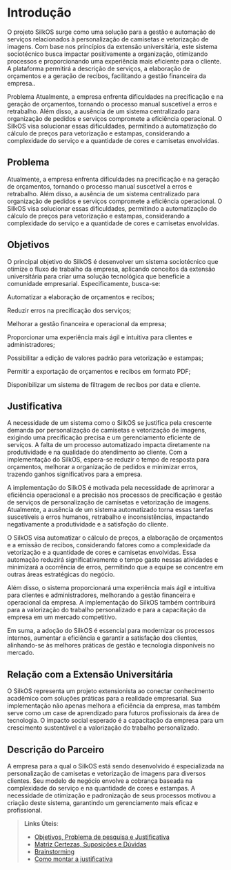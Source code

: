# Introdução

O projeto SilkOS surge como uma solução para a gestão e automação de serviços relacionados à personalização de camisetas e vetorização de imagens. Com base nos princípios da extensão universitária, este sistema sociotécnico busca impactar positivamente a organização, otimizando processos e proporcionando uma experiência mais eficiente para o cliente. A plataforma permitirá a descrição de serviços, a elaboração de orçamentos e a geração de recibos, facilitando a gestão financeira da empresa..

Problema
Atualmente, a empresa enfrenta dificuldades na precificação e na geração de orçamentos, tornando o processo manual suscetível a erros e retrabalho. Além disso, a ausência de um sistema centralizado para organização de pedidos e serviços compromete a eficiência operacional. O SilkOS visa solucionar essas dificuldades, permitindo a automatização do cálculo de preços para vetorização e estampas, considerando a complexidade do serviço e a quantidade de cores e camisetas envolvidas.

## Problema
Atualmente, a empresa enfrenta dificuldades na precificação e na geração de orçamentos, tornando o processo manual suscetível a erros e retrabalho. Além disso, a ausência de um sistema centralizado para organização de pedidos e serviços compromete a eficiência operacional. O SilkOS visa solucionar essas dificuldades, permitindo a automatização do cálculo de preços para vetorização e estampas, considerando a complexidade do serviço e a quantidade de cores e camisetas envolvidas.



## Objetivos

O principal objetivo do SilkOS é desenvolver um sistema sociotécnico que otimize o fluxo de trabalho da empresa, aplicando conceitos da extensão universitária para criar uma solução tecnológica que beneficie a comunidade empresarial. Especificamente, busca-se:

Automatizar a elaboração de orçamentos e recibos;

Reduzir erros na precificação dos serviços;

Melhorar a gestão financeira e operacional da empresa;

Proporcionar uma experiência mais ágil e intuitiva para clientes e administradores;

Possibilitar a edição de valores padrão para vetorização e estampas;

Permitir a exportação de orçamentos e recibos em formato PDF;

Disponibilizar um sistema de filtragem de recibos por data e cliente.

## Justificativa

A necessidade de um sistema como o SilkOS se justifica pela crescente demanda por personalização de camisetas e vetorização de imagens, exigindo uma precificação precisa e um gerenciamento eficiente de serviços. A falta de um processo automatizado impacta diretamente na produtividade e na qualidade do atendimento ao cliente. Com a implementação do SilkOS, espera-se reduzir o tempo de resposta para orçamentos, melhorar a organização de pedidos e minimizar erros, trazendo ganhos significativos para a empresa.

A implementação do SilkOS é motivada pela necessidade de aprimorar a eficiência operacional e a precisão nos processos de precificação e gestão de serviços de personalização de camisetas e vetorização de imagens. Atualmente, a ausência de um sistema automatizado torna essas tarefas suscetíveis a erros humanos, retrabalho e inconsistências, impactando negativamente a produtividade e a satisfação do cliente.​

O SilkOS visa automatizar o cálculo de preços, a elaboração de orçamentos e a emissão de recibos, considerando fatores como a complexidade da vetorização e a quantidade de cores e camisetas envolvidas. Essa automação reduzirá significativamente o tempo gasto nessas atividades e minimizará a ocorrência de erros, permitindo que a equipe se concentre em outras áreas estratégicas do negócio.​

Além disso, o sistema proporcionará uma experiência mais ágil e intuitiva para clientes e administradores, melhorando a gestão financeira e operacional da empresa. A implementação do SilkOS também contribuirá para a valorização do trabalho personalizado e para a capacitação da empresa em um mercado competitivo.​

Em suma, a adoção do SilkOS é essencial para modernizar os processos internos, aumentar a eficiência e garantir a satisfação dos clientes, alinhando-se às melhores práticas de gestão e tecnologia disponíveis no mercado.


## Relação com a Extensão Universitária

O SilkOS representa um projeto extensionista ao conectar conhecimento acadêmico com soluções práticas para a realidade empresarial. Sua implementação não apenas melhora a eficiência da empresa, mas também serve como um case de aprendizado para futuros profissionais da área de tecnologia. O impacto social esperado é a capacitação da empresa para um crescimento sustentável e a valorização do trabalho personalizado.

## Descrição do Parceiro

A empresa para a qual o SilkOS está sendo desenvolvido é especializada na personalização de camisetas e vetorização de imagens para diversos clientes. Seu modelo de negócio envolve a cobrança baseada na complexidade do serviço e na quantidade de cores e estampas. A necessidade de otimização e padronização de seus processos motivou a criação deste sistema, garantindo um gerenciamento mais eficaz e profissional.

> **Links Úteis**:
> - [Objetivos, Problema de pesquisa e Justificativa](https://medium.com/@versioparole/objetivos-problema-de-pesquisa-e-justificativa-c98c8233b9c3)
> - [Matriz Certezas, Suposições e Dúvidas](https://medium.com/educa%C3%A7%C3%A3o-fora-da-caixa/matriz-certezas-suposi%C3%A7%C3%B5es-e-d%C3%BAvidas-fa2263633655)
> - [Brainstorming](https://www.euax.com.br/2018/09/brainstorming/)
> - [Como montar a justificativa](https://guiadamonografia.com.br/como-montar-justificativa-do-tcc/)
